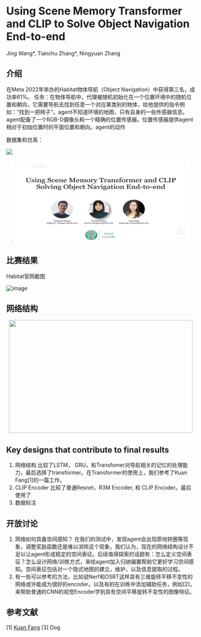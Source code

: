 # Using Scene Memory Transformer and CLIP to Solve Object Navigation End-to-end
Jing Wang*, Tianchu Zhang*, Ningyuan Zhang


## 介绍
在Meta 2022年举办的Habitat物体导航（Object Navigation）中获得第三名，成功率61%。
任务：在物体导航中，代理被随机初始化在一个位置环境中的随机位置和朝向，它需要导航去找到任意一个对应某类别的物体，给他提供的指令例如：“找到一把椅子”。agent不知道环境的地图，只有自身的一些传感器信息。
agent配备了一个RGB-D摄像头和一个精确的位置传感器。位置传感器提供agent相对于初始位置时的平面位置和朝向。agent的动作

数据集和仿真：


[![](https://bb-embed.herokuapp.com/embed?v=BV1jS4y1w7SW)](https://player.bilibili.com/player.html?aid=614125538&bvid=BV1Eh4y1475R&cid=1146214248&page=1)

[//]: # ([![Image text]&#40;https://github.com/Chortine/Habitat-Object-Navigation/blob/main/resource/img_bilibili.png&#41;]&#40;https://www.bilibili.com/video/BV1Eh4y1475R/?spm_id_from=333.999.0.0&#41;)

[comment]: <> ([<img height="216" src="./resource/img_bilibili.png" width="380"/>]&#40;https://www.bilibili.com/video/BV1Eh4y1475R/?spm_id_from=333.999.0.0&#41;)

<div align=center>
<a href="https://www.bilibili.com/video/BV1Eh4y1475R/?spm_id_from=333.999.0.0"><img height="216" src="./resource/img_bilibili.png" width="480"/></a>
</div>

## 比赛结果
<!-- ![image](https://github.com/Chortine/Habitat-Object-Navigation/assets/107395103/0df80890-b61f-4b35-a30a-f1aa919a8f88) -->

Habitat官网截图

![image](https://github.com/Chortine/Habitat-Object-Navigation/assets/107395103/d187ae41-e8bc-460a-95ea-3d84975958f3)

<!-- <div align=center>
<img height="400" src="https://github.com/Chortine/Habitat-Object-Navigation/assets/107395103/0df80890-b61f-4b35-a30a-f1aa919a8f88" width="600"/>
</div> -->

## 网络结构

<div align=center>
<img height="300" src="https://github.com/Chortine/Habitat-Object-Navigation/assets/107395103/6ccf1862-c30e-4b64-9db1-bcf118a97b00" width="490"/>
</div>
<!-- ![image](https://github.com/Chortine/Habitat-Object-Navigation/assets/107395103/6ccf1862-c30e-4b64-9db1-bcf118a97b00) -->

## Key designs that contribute to final results
1. 网络结构
比较了LSTM， GRU，和Transfomer对导航相关的记忆的处理能力，最后选择了transformer。在Transformer的使用上，我们参考了Kuan Fang[1]的一篇工作。
3. CLIP Encoder
比较了普通Resnet，R3M Encoder, 和 CLIP Encoder。最后使用了
5. 数据标注

## 开放讨论
1. 网络如何具备空间感知？ 在我们的测试中，发现agent会出现原地转圈等现象，调整奖励函数还是难以消除这个现象，我们认为，现在的网络结构设计不足以让agent形成稳定的空间表征。后续值得探索的话题有：怎么定义空间表征？怎么设计网络/训练方式，来给agent加入归纳偏置帮助它更好学习空间感知。空间表征包括对一个隐式地图的建立，维护，以及信息提取的过程。
3. 有一些可以参考的方法，比如说Nerf和OSRT这样具有三维旋转平移不变性的网络或许能成为很好的encoder。以及有的在训练中添加辅助任务，例如[2]，来帮助普通的CNN的视觉Encoder学到具有空间平移旋转不变性的图像特征。

## 参考文献
[1] [Kuan Fang](https://arxiv.org/abs/1903.03878)
[3] Dog
